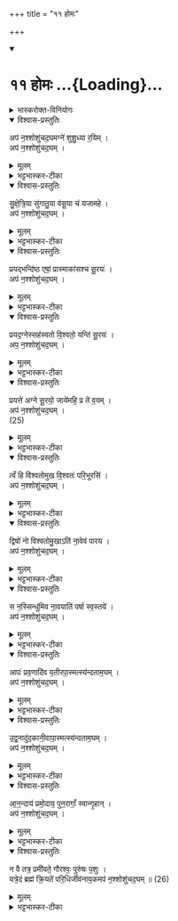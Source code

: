 +++
title = "११ होमः"

+++
<div class="js_include" includetitle="true" newlevelforh1="1" unfilled url="/vedAH_yajuH/taittirIyam/sArasvata-vibhAgaH/AraNyakam/sarva-prastutiH/04_pitR-medhAdi/11_homaH">
<details open><summary><h1>११ होमः ...{Loading}...</h1></summary>
<details><summary>भास्करोक्त-विनियोगः</summary>

1वारणेनैव प्रतिलोमरुतेन+++(=??)+++ स्रुवेण दशाहुतीर् जुहोति - अप न इति ॥ 
</details>

<details open><summary>विश्वास-प्रस्तुतिः</summary>

अप॑ न॒श्शोशु॑चद॒घमग्ने॑ शुशु॒ध्या र॒यिम् ।  
अप॑ न॒श्शोशु॑चद॒घम् ।  
</details>

<details><summary>मूलम्</summary>

अप॑ न॒श्शोशु॑चद॒घमग्ने॑ शुशु॒ध्या र॒यिम् ।  
अप॑ न॒श्शोशु॑चद॒घम् ।  
</details>

<details><summary>भट्टभास्कर-टीका</summary>

छन्दोगब्राह्मणे अधीतम् इतिहासम् आचक्षते - कुत्सश्च लुशश्चेन्द्रं व्यह्वयताम् । स इन्द्रः कुत्समुपावर्तत । स तं शतेन वाध्रीभिराण्डयोरबध्नात् । मायं लुशं प्रतिगमदिति । एतज् ज्ञात्वा लुश इन्द्रमुपालभत । प्रमुञ्च परिकुत्सादिहागहि किमु त्वा वां मुष्कयोर्बद्ध आसत इति । कुत्स इन्द्रातिक्रमजेन अघेन अभिभूतम् आत्मानं मन्यमानस् तदपनोदनार्थम् अग्निम् अभ्यष्टौत् । तत्र प्रथमा गता ॥  
</details>

<details open><summary>विश्वास-प्रस्तुतिः</summary>

सु॒क्षे॒त्रि॒या सु॑गातु॒या व॑सू॒या च॑ यजामहे ।  
अप॑ न॒श्शोशु॑चद॒घम् ।  
</details>

<details><summary>मूलम्</summary>

सु॒क्षे॒त्रि॒या सु॑गातु॒या व॑सू॒या च॑ यजामहे ।  
अप॑ न॒श्शोशु॑चद॒घम् ।  
</details>

<details><summary>भट्टभास्कर-टीका</summary>

2सुक्षेत्रिया ॥ सर्वत्र तृतीयाया याडागमः । इह लोके तावत् शोभनक्षेत्रेच्छया परलोके च सुगातुया सुगतीच्छया वसूया च धनेच्छया त्वां यजामहे । त्वं च अपनय नो ऽघम् ॥  
</details>

<details open><summary>विश्वास-प्रस्तुतिः</summary>

प्रयद्भन्दि॑ष्ठ एषां॒ प्रास्माका॑सश्च सू॒रयः॑ ।  
अप॑ न॒श्शोशु॑चद॒घम् ।  
</details>

<details><summary>मूलम्</summary>

प्रयद्भन्दि॑ष्ठ एषां॒ प्रास्माका॑सश्च सू॒रयः॑ ।  
अप॑ न॒श्शोशु॑चद॒घम् ।  
</details>

<details><summary>भट्टभास्कर-टीका</summary>

3प्र यदिति ॥ पुल्लिङ्गेऽपि 'सुपां सुलुक्' इत्यादिना सोर्लुक् । योऽहं प्रभन्दिष्ठः । भन्दतिर् अर्चतिकर्मा । प्रकर्षण स्तोता । कस्य? एषां पूर्वनिर्दिष्टस्य अग्नेर् अयं प्रतिनिर्देशः । व्यत्ययेन बहुवचनम् । अस्य अग्नेर् ये च अस्माकासो ऽस्माकं सम्बन्धिनः सूरयः मेधाविनः । प्रशब्दश्रुतेर् भन्दिष्ठ इत्येतद्वचनात् परिणामेन अपेक्ष्यते । ये अस्मदीयाः सूरयः प्रभन्दिष्टास् तेषां सर्वेषां नः पापम् अपनय ॥  
</details>

<details open><summary>विश्वास-प्रस्तुतिः</summary>

प्रयद॒ग्नेस्सह॑स्वतो वि॒श्वतो॒ यन्ति॑ सू॒रयः॑ ।  
अप॒ न॒श्शोशु॑चद॒घम् ।  
</details>

<details><summary>मूलम्</summary>

प्रयद॒ग्नेस्सह॑स्वतो वि॒श्वतो॒ यन्ति॑ सू॒रयः॑ ।  
अप॒ न॒श्शोशु॑चद॒घम् ।  
</details>

<details><summary>भट्टभास्कर-टीका</summary>

4प्र यदग्नेरिति ॥ यत् । षष्ठ्येकवचनस्य लुक् । यस्य अग्नेः सहस्वतः बलवतः ज्वालां स्वभूताः सूरयः विश्वतः सर्वतः प्रयन्ति स त्वं नो ऽघम् अपनय ॥  
</details>

<details open><summary>विश्वास-प्रस्तुतिः</summary>

प्रयत्ते॑ अग्ने सू॒रयो॒ जाये॑महि॒ प्र ते॑ व॒यम् ।  
अप॑ न॒श्शोशु॑चद॒घम् ।  
(25)  
</details>

<details><summary>मूलम्</summary>

प्रयत्ते॑ अग्ने सू॒रयो॒ जाये॑महि॒ प्र ते॑ व॒यम् ।  
अप॑ न॒श्शोशु॑चद॒घम् ।  
(25)  
</details>

<details><summary>भट्टभास्कर-टीका</summary>

5प्र यत्त इति ।। यदिति जसो लुक् । यद् ये वयं ते तव सूरयः प्रकर्षेण स्तोतारस् ते वयं प्रजायेमहि प्रजां प्राप्नुयामस् ते तव प्रसादेन । किञ्च - अस्माकम् अघम् अपनय ॥  
</details>

<details open><summary>विश्वास-प्रस्तुतिः</summary>

त्वँ हि वि॑श्वतोमुख वि॒श्वतः॑ परि॒भूरसि॑ ।  
अप॑ न॒श्शोशु॑चद॒घम् ।  
</details>

<details><summary>मूलम्</summary>

त्वँ हि वि॑श्वतोमुख वि॒श्वतः॑ परि॒भूरसि॑ ।  
अप॑ न॒श्शोशु॑चद॒घम् ।  
</details>

<details><summary>भट्टभास्कर-टीका</summary>

6त्वं हि इति ॥ हि शब्दो हेतौ । हे विश्वतोमुख! सर्वतोज्वाल ! अग्ने ! यस्मात् त्वं विश्वतः परिभूरसि । परिपूर्वो भवतिः परिग्रहे वर्तते । परिगृहीतोसि स्तोत्राणां यष्टॄणां च । तस्माद् अस्माकमपि तथाविधानाम् अघम् अपनय ॥  
</details>

<details open><summary>विश्वास-प्रस्तुतिः</summary>

द्विषो॑ नो विश्वतोमु॒खाऽति॑ ना॒वेव॑ पारय ।  
अप॑ न॒श्शोशु॑चद॒घम् ।  
</details>

<details><summary>मूलम्</summary>

द्विषो॑ नो विश्वतोमु॒खाऽति॑ ना॒वेव॑ पारय ।  
अप॑ न॒श्शोशु॑चद॒घम् ।  
</details>

<details><summary>भट्टभास्कर-टीका</summary>

7द्विष इति ॥ हे विश्वतोमुख ! नो ऽस्माकं द्विषः शत्रून् अतिपारय यथा वयं तान् अतीत्य गच्छेम तथा कुरु नावेव यथा कश्चिन् नाविकः सिन्धुं नावा अतिपारयति तद्वत् । त्वम् अग्ने अघम् अपनय ॥  
</details>

<details open><summary>विश्वास-प्रस्तुतिः</summary>

स न॒स्सिन्धु॑मिव ना॒वयाति॑ पर्षा स्व॒स्तये॑ ।  
अप॑ न॒श्शोशु॑चद॒घम् ।  
</details>

<details><summary>मूलम्</summary>

स न॒स्सिन्धु॑मिव ना॒वयाति॑ पर्षा स्व॒स्तये॑ ।  
अप॑ न॒श्शोशु॑चद॒घम् ।  
</details>

<details><summary>भट्टभास्कर-टीका</summary>

8स न इति ॥ यस्त्व् एवमुक्तगुणः सस् त्वं नो ऽस्मान् अतिपर्ष अतिपारय स्वस्तये अविनाशाय सिन्धुमिव नावया नाविकः ॥  
</details>

<details open><summary>विश्वास-प्रस्तुतिः</summary>

आपः॑ प्रव॒णादि॑व य॒तीरपा॒स्मत्स्य॑न्दताम॒घम् ।  
अप॑ न॒श्शोशु॑चद॒घम् ।  
</details>

<details><summary>मूलम्</summary>

आपः॑ प्रव॒णादि॑व य॒तीरपा॒स्मत्स्य॑न्दताम॒घम् ।  
अप॑ न॒श्शोशु॑चद॒घम् ।  
</details>

<details><summary>भट्टभास्कर-टीका</summary>

9आप इति ॥ यथा आपः यतीर् यन्त्यः प्रवणात् । विभक्तिव्यत्ययः । प्रवणे निम्ने प्रदेशे स्यन्दन्ते तथा अस्मद् अस्मत्तो ऽघम् अपस्यन्दताम् अपेत्य स्रवतु । त्वं चाग्ने ! अघमपनय ॥
</details>

<details open><summary>विश्वास-प्रस्तुतिः</summary>

उ॒द्व॒नादु॑द॒कानी॒वापा॒स्मत्स्य॑न्दताम॒घम् ।  
अप॑ न॒श्शोशु॑चद॒घम् ।  
</details>

<details><summary>मूलम्</summary>

उ॒द्व॒नादु॑द॒कानी॒वापा॒स्मत्स्य॑न्दताम॒घम् ।  
अप॑ न॒श्शोशु॑चद॒घम् ।  
</details>

<details><summary>भट्टभास्कर-टीका</summary>

10 उद्वनादिति ॥ उद्वनम् उन्नतप्रदेशस् तस्माद् यथा उदकानि स्यन्दन्ते । शिष्टं गतम् ॥  
</details>

<details open><summary>विश्वास-प्रस्तुतिः</summary>

आ॒न॒न्दाय॑ प्रमो॒दाय॒ पुन॒रागाँ॒ स्वान्गृ॒हान् ।  
अप॑ न॒श्शोशु॑चद॒घम् ।  
</details>

<details><summary>मूलम्</summary>

आ॒न॒न्दाय॑ प्रमो॒दाय॒ पुन॒रागाँ॒ स्वान्गृ॒हान् ।  
अप॑ न॒श्शोशु॑चद॒घम् ।  
</details>

<details><summary>भट्टभास्कर-टीका</summary>

11प्रत्येत्य गृहान् उत्तरपूर्वे देशे अगारस्य अग्निम् उपसमाधाय सम्परिस्तीर्य अनुलोमकतया वारण्या स्रुचा द्वे चतुर्गृहीते जुहोति - आनन्दायेति ॥ आनन्दाय सुखाय प्रमोदाय हर्षाय पुनो ऽहं स्वान् ग्रहान् आगाम् आगतवानस्मि । हे अग्ने ! त्वं च अघम् अपनय ॥  
</details>

<details open><summary>विश्वास-प्रस्तुतिः</summary>

न वै तत्र॒ प्रमी॑यते॒ गौरश्वः॒ पुरु॑षः प॒शुः ।  
यत्रे॒दं ब्रह्म॑ क्रि॒यते॑ परि॒धिर्जीव॑नाय॒कमप॑ न॒श्शोशु॑चद॒घम् ॥ (26)  
</details>

<details><summary>मूलम्</summary>

न वै तत्र॒ प्रमी॑यते॒ गौरश्वः॒ पुरु॑षः प॒शुः ।  
यत्रे॒दं ब्रह्म॑ क्रि॒यते॑ परि॒धिर्जीव॑नाय॒कमप॑ न॒श्शोशु॑चद॒घम् ॥ (26)  
</details>

<details><summary>भट्टभास्कर-टीका</summary>

12न वा इति ॥ तत्र गृहे गवादि न वै प्रमीयते नैव म्रियते यत्र गृहे इदं ब्रह्म अयं मन्त्रः क्रियते होमे विनियुज्यते । परिधिर् मृत्योः परिधिरूपम् इदं ब्रह्म जीवनाय ज्ञातीनां के सुखरूपं तद्धेतुभूतम् । हे अग्ने! त्वं च अघ अपनय ॥  
इत्यारण्यके चतुर्थे एकादशोऽनुवाकः ॥
</details>
</details>
</div>
